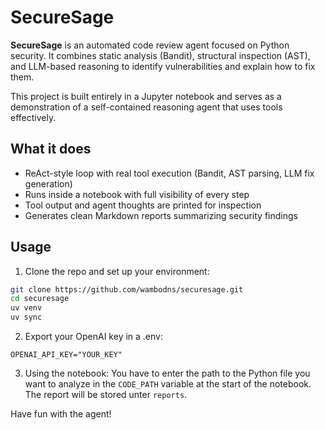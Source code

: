 # SecureSage

**SecureSage** is an automated code review agent focused on Python security. It combines static analysis (Bandit), structural inspection (AST), and LLM-based reasoning to identify vulnerabilities and explain how to fix them.

This project is built entirely in a Jupyter notebook and serves as a demonstration of a self-contained reasoning agent that uses tools effectively.

## What it does

- ReAct-style loop with real tool execution (Bandit, AST parsing, LLM fix generation)
- Runs inside a notebook with full visibility of every step
- Tool output and agent thoughts are printed for inspection
- Generates clean Markdown reports summarizing security findings

## Usage

1. Clone the repo and set up your environment:

```bash
git clone https://github.com/wambodns/securesage.git
cd securesage
uv venv
uv sync
```

2. Export your OpenAI key in a .env:
```
OPENAI_API_KEY="YOUR_KEY"
```

3. Using the notebook:
You have to enter the path to the Python file you want to analyze in the `CODE_PATH` variable at the start of the notebook. The report will be stored unter `reports`.

Have fun with the agent!

